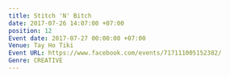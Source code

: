 ```yaml
---
title: Stitch 'N' Bitch
date: 2017-07-26 14:07:00 +07:00
position: 12
Event date: 2017-07-27 00:00:00 +07:00
Venue: Tay Ho Tiki
Event URL: https://www.facebook.com/events/717111005152382/
Genre: CREATIVE
---
```


